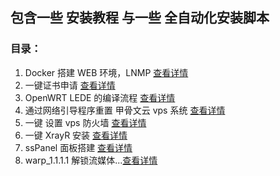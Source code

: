 ## 包含一些 安装教程 与一些 全自动化安装脚本

### 目录：

1. Docker 搭建 WEB 环境，LNMP [查看详情](https://github.com/Sam-Mey/some_project/tree/main/Docker-LNMP)
2. 一键证书申请 [查看详情](https://github.com/Sam-Mey/some_project/tree/main/EasySSL)
3. OpenWRT LEDE 的编译流程 [查看详情](https://github.com/Sam-Mey/some_project/tree/main/OpenWRT-LEDE)
4. 通过网络引导程序重置 甲骨文云 vps 系统 [查看详情](https://github.com/Sam-Mey/some_project/tree/main/Oracle_VPS_netboot)
5. 一键 设置 vps 防火墙 [查看详情](https://github.com/Sam-Mey/some_project/tree/main/WAF-Rules)
6. 一键 XrayR 安装 [查看详情](https://github.com/Sam-Mey/some_project/tree/main/XrayR)
7. ssPanel 面板搭建 [查看详情](https://github.com/Sam-Mey/some_project/tree/main/ssPanel)
8. warp_1.1.1.1 解锁流媒体...[查看详情](https://github.com/Sam-Mey/some_project/tree/main/warp_1.1.1.1)
